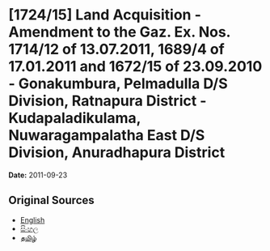 # [1724/15] Land Acquisition - Amendment to the Gaz. Ex. Nos. 1714/12 of 13.07.2011, 1689/4 of 17.01.2011 and 1672/15 of 23.09.2010 - Gonakumbura, Pelmadulla D/S Division, Ratnapura District - Kudapaladikulama, Nuwaragampalatha East D/S Division, Anuradhapura District

**Date:** 2011-09-23

## Original Sources

- [English](https://documents.gov.lk/view/extra-gazettes/2011/9/1724-15_E.pdf)
- [සිංහල](https://documents.gov.lk/view/extra-gazettes/2011/9/1724-15_S.pdf)
- [தமிழ்](https://documents.gov.lk/view/extra-gazettes/2011/9/1724-15_T.pdf)
